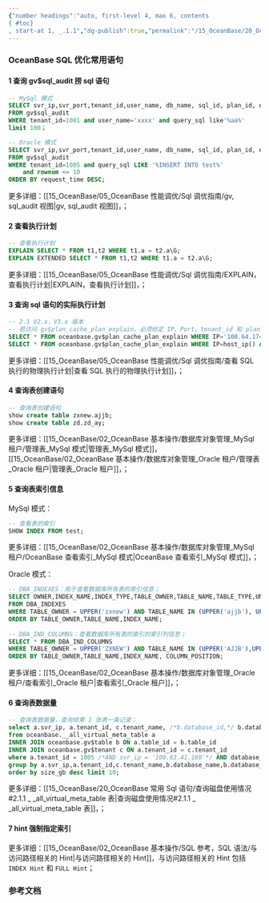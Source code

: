 ```yaml
---
{"number headings":"auto, first-level 4, max 6, contents
{ #toc}
, start-at 1, _.1.1","dg-publish":true,"permalink":"/15_OceanBase/20_OceanBase 常用 Sql 语句/OceanBase SQL 优化常用语句/","dgPassFrontmatter":true}
---
```



### OceanBase SQL 优化常用语句


#### 1 查询 gv$sql_audit 捞 sql 语句
```sql
-- MySql 模式
SELECT svr_ip,svr_port,tenant_id,user_name, db_name, sql_id, plan_id, elapsed_time, execute_time, query_sql 
FROM gv$sql_audit 
WHERE tenant_id=1001 and user_name='xxxx' and query_sql like'%aa%'
limit 100；

-- Oracle 模式
SELECT svr_ip,svr_port,tenant_id,user_name, db_name, sql_id, plan_id, elapsed_time, execute_time, query_sql 
FROM gv$sql_audit 
WHERE tenant_id=1005 and query_sql LIKE '%INSERT INTO test%' 
	and rownum <= 10 
ORDER BY request_time DESC;
```
更多详细：[[15_OceanBase/05_OceanBase 性能调优/Sql 调优指南/gv, sql_audit 视图\|gv, sql_audit 视图]]，；

#### 2 查看执行计划
```sql
-- 查看执行计划
EXPLAIN SELECT * FROM t1,t2 WHERE t1.a = t2.a\G; 
EXPLAIN EXTENDED SELECT * FROM t1,t2 WHERE t1.a = t2.a\G;
```
更多详细：[[15_OceanBase/05_OceanBase 性能调优/Sql 调优指南/EXPLAIN，查看执行计划\|EXPLAIN，查看执行计划]]，；



#### 3 查询 sql 语句的实际执行计划
```sql
-- 2.1 V2.x，V3.x 版本
-- 若访问 gv$plan_cache_plan_explain，必须给定 IP、Port、tenant_id 和 plan_id 这四列的值，否则系统将返回空集； 
SELECT * FROM oceanbase.gv$plan_cache_plan_explain WHERE IP='100.64.174.102' and Port=2882 and tenant_id = 1008 AND plan_id = 12568; 
SELECT * FROM oceanbase.gv$plan_cache_plan_explain WHERE IP=host_ip() AND PORT = rpc_port() and tenant_id = 1008 AND plan_id = 12568;
```
更多详细：[[15_OceanBase/05_OceanBase 性能调优/Sql 调优指南/查看 SQL 执行的物理执行计划\|查看 SQL 执行的物理执行计划]]，；


#### 4 查询表创建语句
```sql
-- 查询表创建语句  
show create table zxnew.ajjb;  
show create table zd.zd_ay;  
```
更多详细：[[15_OceanBase/02_OceanBase 基本操作/数据库对象管理_MySql 租户/管理表_MySql 模式\|管理表_MySql 模式]]，[[15_OceanBase/02_OceanBase 基本操作/数据库对象管理_Oracle 租户/管理表_Oracle 租户\|管理表_Oracle 租户]]，；

#### 5 查询表索引信息
MySql 模式：
```sql
-- 查看表的索引 
SHOW INDEX FROM test;
```
更多详细：[[15_OceanBase/02_OceanBase 基本操作/数据库对象管理_MySql 租户/OceanBase 查看索引_MySql 模式\|OceanBase 查看索引_MySql 模式]]，；

Oracle 模式：
```sql
-- DBA_INDEXES：用于查看数据库所有表的索引信息；  
SELECT OWNER,INDEX_NAME,INDEX_TYPE,TABLE_OWNER,TABLE_NAME,TABLE_TYPE,UNIQUENESS,COMPRESSION,STATUS,PARTITIONED,VISIBILITY  
FROM DBA_INDEXES  
WHERE TABLE_OWNER = UPPER('zxnew') AND TABLE_NAME IN (UPPER('ajjb'), UPPER('zd_ay'))
ORDER BY TABLE_OWNER,TABLE_NAME,INDEX_NAME; 
  
-- DBA_IND_COLUMNS：查看数据库所有表的索引的索引列信息；  
SELECT * FROM DBA_IND_COLUMNS 
WHERE TABLE_OWNER = UPPER('ZXNEW') AND TABLE_NAME IN (UPPER('AJJB'),UPPER('ZD_AY')) 
ORDER BY TABLE_OWNER,TABLE_NAME,INDEX_NAME, COLUMN_POSITION;  
```
更多详细：[[15_OceanBase/02_OceanBase 基本操作/数据库对象管理_Oracle 租户/查看索引_Oracle 租户\|查看索引_Oracle 租户]]，；

#### 6 查询表数据量
```sql
-- 查询表数据量，查询结果 1 张表一条记录；  
select a.svr_ip, a.tenant_id, c.tenant_name, /*b.database_id,*/ b.database_name, b.table_id, b.table_name, sum(a.row_count), round(sum(a.data_size)/1024/1024/1024,2) as 'size_gb'  
from oceanbase.__all_virtual_meta_table a  
INNER JOIN oceanbase.gv$table b ON a.table_id = b.table_id  
INNER JOIN oceanbase.gv$tenant c ON a.tenant_id = c.tenant_id  
where a.tenant_id = 1005 /*AND svr_ip = '100.63.41.160'*/ AND database_name = 'ZXNEW' AND b.table_name IN ('AJJB','AJJB')  
group by a.svr_ip,a.tenant_id,c.tenant_name,b.database_name,b.database_id,b.table_id, b.table_name  
order by size_gb desc limit 10;  
```
更多详细：[[15_OceanBase/20_OceanBase 常用 Sql 语句/查询磁盘使用情况#2.1.1 _ _all_virtual_meta_table 表\|查询磁盘使用情况#2.1.1 _ _all_virtual_meta_table 表]]，；

#### 7 hint 强制指定索引
更多详细：[[15_OceanBase/02_OceanBase 基本操作/SQL 参考，SQL 语法/与访问路径相关的 Hint\|与访问路径相关的 Hint]]，与访问路径相关的 Hint 包括 `INDEX Hint` 和 `FULL Hint`；

### 参考文档



